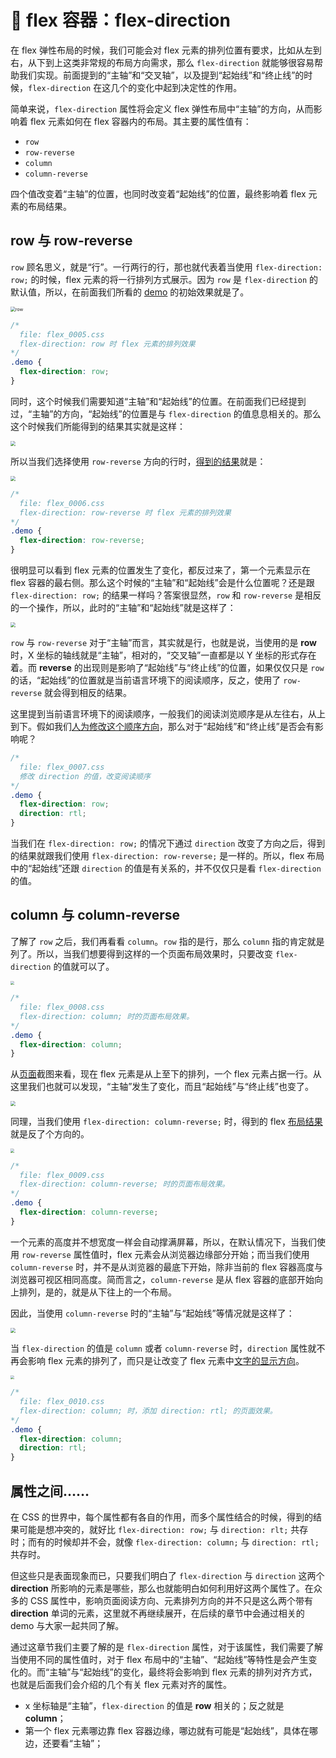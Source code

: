 # 📕 flex 容器：flex-direction

在 flex 弹性布局的时候，我们可能会对 flex 元素的排列位置有要求，比如从左到右，从下到上这类非常规的布局方向需求，那么 `flex-direction` 就能够很容易帮助我们实现。前面提到的“主轴”和“交叉轴”，以及提到“起始线”和“终止线”的时候，`flex-direction` 在这几个的变化中起到决定性的作用。

简单来说，`flex-direction` 属性将会定义 flex 弹性布局中“主轴”的方向，从而影响着 flex 元素如何在 flex 容器内的布局。其主要的属性值有：

* `row` 
* `row-reverse` 
* `column`
* `column-reverse`

四个值改变着“主轴”的位置，也同时改变着“起始线”的位置，最终影响着 flex 元素的布局结果。

## row 与 row-reverse

`row` 顾名思义，就是“行”。一行两行的行，那也就代表着当使用 `flex-direction: row;` 的时候，flex 元素的将一行排列方式展示。因为 `row` 是 `flex-direction` 的默认值，所以，在前面我们所看的 [demo](/demo.html?id=5) 的初始效果就是了。

<img src="/image/02-02-1.png" alt="row" style="zoom:50%;" />

```css
/* 
  file: flex_0005.css
  flex-direction: row 时 flex 元素的排列效果
*/
.demo {
  flex-direction: row;
}
```

同时，这个时候我们需要知道“主轴”和“起始线”的位置。在前面我们已经提到过，“主轴”的方向，“起始线”的位置是与 `flex-direction` 的值息息相关的。那么这个时候我们所能得到的结果其实就是这样：

<img src="/image/02-02-2.png" style="zoom:50%;" />

所以当我们选择使用 `row-reverse` 方向的行时，[得到的结果](/demo.html?id=6)就是：

<img src="/image/02-02-3.png" style="zoom:50%;" />

```css
/* 
  file: flex_0006.css
  flex-direction: row-reverse 时 flex 元素的排列效果
*/
.demo {
  flex-direction: row-reverse;
}
```

很明显可以看到 flex 元素的位置发生了变化，都反过来了，第一个元素显示在 flex 容器的最右侧。那么这个时候的“主轴”和“起始线”会是什么位置呢？还是跟 `flex-direction: row;` 的结果一样吗？答案很显然，`row` 和 `row-reverse` 是相反的一个操作，所以，此时的“主轴”和“起始线”就是这样了：

<img src="/image/02-02-4.png" style="zoom:50%;" />

`row` 与 `row-reverse` 对于“主轴”而言，其实就是行，也就是说，当使用的是 **row** 时，X 坐标的轴线就是“主轴”，相对的，“交叉轴”一直都是以 Y 坐标的形式存在着。而 **reverse** 的出现则是影响了“起始线”与“终止线”的位置，如果仅仅只是 `row` 的话，“起始线”的位置就是当前语言环境下的阅读顺序，反之，使用了 `row-reverse` 就会得到相反的结果。

这里提到当前语言环境下的阅读顺序，一般我们的阅读浏览顺序是从左往右，从上到下。假如我们[人为修改这个顺序方向](/demo.html?id=7)，那么对于“起始线”和“终止线”是否会有影响呢？

```css
/* 
  file: flex_0007.css
  修改 direction 的值，改变阅读顺序
*/
.demo {
  flex-direction: row;
  direction: rtl;
}
```

当我们在 `flex-direction: row;` 的情况下通过 `direction` 改变了方向之后，得到的结果就跟我们使用 `flex-direction: row-reverse;` 是一样的。所以，flex 布局中的“起始线”还跟 `direction` 的值是有关系的，并不仅仅只是看 `flex-direction` 的值。

## column 与 column-reverse

了解了 `row` 之后，我们再看看 `column`。`row` 指的是行，那么 `column` 指的肯定就是列了。所以，当我们想要得到这样的一个页面布局效果时，只要改变 `flex-direction` 的值就可以了。

<img src="/image/02-02-5.png" style="zoom:40%;" />

```css
/* 
  file: flex_0008.css
  flex-direction: column; 时的页面布局效果。
*/
.demo {
  flex-direction: column;
}
```

从[页面](/demo.html?id=8)截图来看，现在 flex 元素是从上至下的排列，一个 flex 元素占据一行。从这里我们也就可以发现，“主轴”发生了变化，而且“起始线”与“终止线”也变了。

<img src="/image/02-02-6.png" style="zoom:50%;" />

同理，当我们使用 `flex-direction: column-reverse;` 时，得到的 flex [布局结果](/demo.html?id=9)就是反了个方向的。

<img src="/image/02-02-7.png" style="zoom:40%;" />

```css
/* 
  file: flex_0009.css
  flex-direction: column-reverse; 时的页面布局效果。
*/
.demo {
  flex-direction: column-reverse;
}
```

一个元素的高度并不想宽度一样会自动撑满屏幕，所以，在默认情况下，当我们使用 `row-reverse` 属性值时，flex 元素会从浏览器边缘部分开始；而当我们使用 `column-reverse` 时，并不是从浏览器的最底下开始，除非当前的 flex 容器高度与浏览器可视区相同高度。简而言之，`column-reverse` 是从 flex 容器的底部开始向上排列，是的，就是从下往上的一个布局。

因此，当使用 `column-reverse` 时的“主轴”与“起始线”等情况就是这样了：

<img src="/image/02-02-8.png" style="zoom:50%;" />

当 `flex-direction` 的值是 `column` 或者 `column-reverse` 时，`direction` 属性就不再会影响 flex 元素的排列了，而只是让改变了 flex 元素中[文字的显示方向](/demo.html?id=10)。

<img src="/image/02-02-9.png" style="zoom:40%;" />

```css
/* 
  file: flex_0010.css
  flex-direction: column; 时，添加 direction: rtl; 的页面效果。
*/
.demo {
  flex-direction: column;
  direction: rtl;
}
```

## 属性之间……

在 CSS 的世界中，每个属性都有各自的作用，而多个属性结合的时候，得到的结果可能是想冲突的，就好比 `flex-direction: row;` 与 `direction: rlt;` 共存时；而有的时候却并不会，就像 `flex-direction: column;` 与 `direction: rtl;` 共存时。

但这些只是表面现象而已，只要我们明白了 `flex-direction` 与 `direction` 这两个 **direction** 所影响的元素是哪些，那么也就能明白如何利用好这两个属性了。在众多的 CSS 属性中，影响页面阅读方向、元素排列方向的并不只是这么两个带有 **direction** 单词的元素，这里就不再继续展开，在后续的章节中会通过相关的 demo 与大家一起共同了解。

通过这章节我们主要了解的是 `flex-direction` 属性，对于该属性，我们需要了解当使用不同的属性值时，对于 flex 布局中的“主轴”、“起始线”等特性是会产生变化的。而“主轴”与“起始线”的变化，最终将会影响到 flex 元素的排列对齐方式，也就是后面我们会介绍的几个有关 flex 元素对齐的属性。

* x 坐标轴是“主轴”，`flex-direction` 的值是 **row** 相关的；反之就是 **column**；
* 第一个 flex 元素哪边靠 flex 容器边缘，哪边就有可能是“起始线”，具体在哪边，还要看“主轴”；

